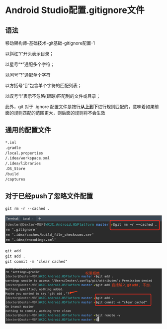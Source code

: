 # Android Studio配置.gitignore文件

## 语法

移动架构师-基础技术-git基础-gitignore配置-1

以斜杠“/”开头表示目录；

以星号“\*”通配多个字符；

以问号“?”通配单个字符

以方括号“\[\]”包含单个字符的匹配列表；

以叹号“!”表示不忽略\(跟踪\)匹配到的文件或目录；

此外，git 对于 .ignore 配置文件是按行**从上到下**进行规则匹配的，意味着如果前面的规则匹配的范围更大，则后面的规则将不会生效

## 通用的配置文件

```xml
*.iml
.gradle
/local.properties
/.idea/workspace.xml
/.idea/libraries
.DS_Store
/build
/captures
```

## 对于已经push了忽略文件配置

```xml
git rm -r --cached .
```

![](/assets/移动架构师-基础技术-git基础-gitignore配置-1.png)

```xml
git add
git add . 
git commit -m "clear cached"
```

![](/assets/移动架构师-基础技术-git基础-gitignore配置-2.png)

